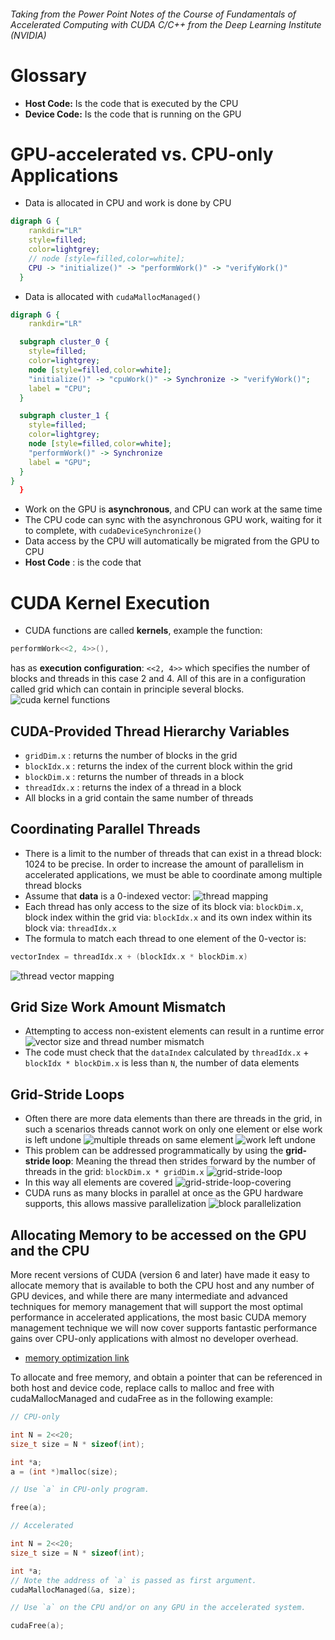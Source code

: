 ###### Taking from the Power Point Notes of the Course of Fundamentals of Accelerated Computing with CUDA C/C++ from the Deep Learning Institute (NVIDIA)
# Glossary
* **Host Code:** Is the code that is executed by the CPU
* **Device Code:** Is the code that is running on the GPU
# GPU-accelerated vs. CPU-only Applications
- Data is allocated in CPU and work is done by CPU
```dot
digraph G {
    rankdir="LR"
    style=filled;
    color=lightgrey;
    // node [style=filled,color=white];
    CPU -> "initialize()" -> "performWork()" -> "verifyWork()"
  }
```
- Data is allocated with `cudaMallocManaged()`
```dot
digraph G {
    rankdir="LR"

  subgraph cluster_0 {
    style=filled;
    color=lightgrey;
    node [style=filled,color=white];
    "initialize()" -> "cpuWork()" -> Synchronize -> "verifyWork()";
    label = "CPU";
  }

  subgraph cluster_1 {
    style=filled;
    color=lightgrey;
    node [style=filled,color=white];
    "performWork()" -> Synchronize 
    label = "GPU";
  }
}
  }
```
- Work on the GPU is **asynchronous**, and CPU can work at the same time
- The CPU code can sync with the asynchronous GPU work, waiting for it to complete, with `cudaDeviceSynchronize()`
- Data access by the CPU will automatically be migrated from the GPU to CPU
- **Host Code** : is the code that

# CUDA Kernel Execution

- CUDA functions are called **kernels**, example the function:
```c
performWork<<2, 4>>(),
```
has as **execution configuration**: `<<2, 4>>` which specifies the number of blocks and threads in this case $2$ and $4$. All of this are in a configuration called grid which can contain in principle several blocks.
![cuda kernel functions](./images/cuda-kernel-functions.png)

## CUDA-Provided Thread Hierarchy Variables
- `gridDim.x` : returns the number of blocks in the grid
- `blockIdx.x` : returns the index of the current block within the grid
- `blockDim.x` : returns the number of threads in a block 
- `threadIdx.x` : returns the index of a thread in a block
- All blocks in a grid contain the same number of threads

## Coordinating Parallel Threads
- There is a limit to the number of threads that can exist in a thread block: 1024 to be precise. In order to increase the amount of parallelism in accelerated applications, we must be able to coordinate among multiple thread blocks
- Assume that **data** is a 0-indexed vector:
![thread mapping](./images/thread-mapping.png)
- Each thread has only access to the size of its block via: `blockDim.x`, block index within the grid via: `blockIdx.x` and its own index within its block via: `threadIdx.x`
- The formula to match each thread to one element of the 0-vector is:

```c
vectorIndex = threadIdx.x + (blockIdx.x * blockDim.x)
```
![thread vector mapping](./images/thread-vector-mapping.png)

## Grid Size Work Amount Mismatch
- Attempting to access non-existent elements can result in a runtime error
![vector size and thread number mismatch](./images/grid-size-work-amount-mismatch.png)
- The code must check that the `dataIndex` calculated by `threadIdx.x` + `blockIdx * blockDim.x` is less than `N`, the number of data elements

## Grid-Stride Loops
- Often there are more data elements than there are threads in the grid, in such a scenarios threads cannot work on only one element or else work is left undone 
![multiple threads on same element](./images/multiple-threads-work-on-same-element.png)
![work left undone](./images/work-undone-problem.png)
- This problem can be addressed programmatically by using the **grid-stride loop**: Meaning the thread then strides forward by the number of threads in the grid: `blockDim.x * gridDim.x`
![grid-stride-loop](./images/grid-stride-loop.png)
- In this way all elements are covered
![grid-stride-loop-covering](./images/grid-stride-loop-covering.png)
- CUDA runs as many blocks in parallel at once as the GPU hardware supports, this allows massive parallelization
![block parallelization](./images/block-parallelization.png)

## Allocating Memory to be accessed on the GPU and the CPU
More recent versions of CUDA (version 6 and later) have made it easy to allocate memory that is available to both the CPU host and any number of GPU devices, and while there are many intermediate and advanced techniques for memory management that will support the most optimal performance in accelerated applications, the most basic CUDA memory management technique we will now cover supports fantastic performance gains over CPU-only applications with almost no developer overhead.
- [memory optimization link](https://docs.nvidia.com/cuda/cuda-c-best-practices-guide/index.html#memory-optimizations)

To allocate and free memory, and obtain a pointer that can be referenced in both host and device code, replace calls to malloc and free with cudaMallocManaged and cudaFree as in the following example:
```c
// CPU-only

int N = 2<<20;
size_t size = N * sizeof(int);

int *a;
a = (int *)malloc(size);

// Use `a` in CPU-only program.

free(a);

// Accelerated

int N = 2<<20;
size_t size = N * sizeof(int);

int *a;
// Note the address of `a` is passed as first argument.
cudaMallocManaged(&a, size);

// Use `a` on the CPU and/or on any GPU in the accelerated system.

cudaFree(a);

```

